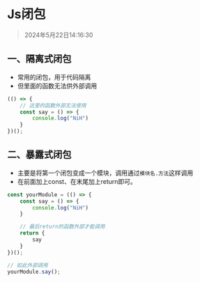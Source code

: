 # Js闭包

> 2024年5月22日14:16:30

## 一、隔离式闭包

* 常用的闭包，用于代码隔离
* 但里面的函数无法供外部调用

```javascript
(() => {
    // 这里的函数外部无法使用
    const say = () => {
        console.log("NiH")
    }
})();
```

## 二、暴露式闭包

* 主要是将第一个闭包变成一个模块，调用通过`模块名.方法`这样调用
* 在前面加上const、在末尾加上return即可。

```javascript
const yourModule = (() => {
    const say = () => {
        console.log("NiH")
    }

    // 最后return的函数外部才能调用
    return {
        say
    }
})();

// 如此外部调用
yourModule.say();
```

